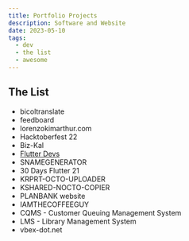 ```yaml
---
title: Portfolio Projects
description: Software and Website
date: 2023-05-10
tags:
  - dev
  - the list
  - awesome
---
```


## The List
- bicoltranslate
- feedboard
- lorenzokimarthur.com
- Hacktoberfest 22
- Biz-Kal
- [ Flutter Devs ](https://devs.flutter.ph/)
- SNAMEGENERATOR
- 30 Days Flutter 21
- KRPRT-OCTO-UPLOADER
- KSHARED-NOCTO-COPIER
- PLANBANK website
- IAMTHECOFFEEGUY 
- CQMS - Customer Queuing Management System
- LMS - Library Management System
- vbex-dot.net
  
